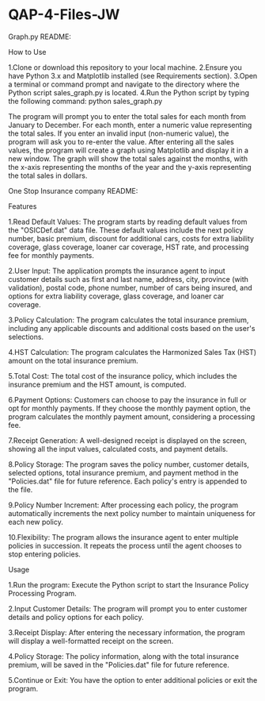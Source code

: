 # QAP-4-Files-JW
Graph.py README:

How to Use

1.Clone or download this repository to your local machine.
2.Ensure you have Python 3.x and Matplotlib installed (see Requirements section).
3.Open a terminal or command prompt and navigate to the directory where the Python script sales_graph.py is located.
4.Run the Python script by typing the following command: python sales_graph.py

The program will prompt you to enter the total sales for each month from January to December.
For each month, enter a numeric value representing the total sales. If you enter an invalid input (non-numeric value), the program will ask you to re-enter the value.
After entering all the sales values, the program will create a graph using Matplotlib and display it in a new window.
The graph will show the total sales against the months, with the x-axis representing the months of the year and the y-axis representing the total sales in dollars.



One Stop Insurance company
README:

Features

1.Read Default Values: The program starts by reading default values from the "OSICDef.dat" data file. These default values include the next policy number, basic premium, discount for additional cars, costs for extra liability coverage, glass coverage, loaner car coverage, HST rate, and processing fee for monthly payments.

2.User Input: The application prompts the insurance agent to input customer details such as first and last name, address, city, province (with validation), postal code, phone number, number of cars being insured, and options for extra liability coverage, glass coverage, and loaner car coverage.

3.Policy Calculation: The program calculates the total insurance premium, including any applicable discounts and additional costs based on the user's selections.

4.HST Calculation: The program calculates the Harmonized Sales Tax (HST) amount on the total insurance premium.

5.Total Cost: The total cost of the insurance policy, which includes the insurance premium and the HST amount, is computed.

6.Payment Options: Customers can choose to pay the insurance in full or opt for monthly payments. If they choose the monthly payment option, the program calculates the monthly payment amount, considering a processing fee.

7.Receipt Generation: A well-designed receipt is displayed on the screen, showing all the input values, calculated costs, and payment details.

8.Policy Storage: The program saves the policy number, customer details, selected options, total insurance premium, and payment method in the "Policies.dat" file for future reference. Each policy's entry is appended to the file.

9.Policy Number Increment: After processing each policy, the program automatically increments the next policy number to maintain uniqueness for each new policy.

10.Flexibility: The program allows the insurance agent to enter multiple policies in succession. It repeats the process until the agent chooses to stop entering policies.


Usage

1.Run the program: Execute the Python script to start the Insurance Policy Processing Program.

2.Input Customer Details: The program will prompt you to enter customer details and policy options for each policy.

3.Receipt Display: After entering the necessary information, the program will display a well-formatted receipt on the screen.

4.Policy Storage: The policy information, along with the total insurance premium, will be saved in the "Policies.dat" file for future reference.

5.Continue or Exit: You have the option to enter additional policies or exit the program.

